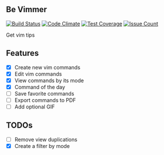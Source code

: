 ## Be Vimmer
[![Build Status](https://travis-ci.org/pablobfonseca/be_vimmer.svg?branch=master)](https://travis-ci.org/pablobfonseca/be_vimmer)
[![Code Climate](https://codeclimate.com/github/pablobfonseca/be_vimmer/badges/gpa.svg)](https://codeclimate.com/github/pablobfonseca/be_vimmer)
[![Test Coverage](https://codeclimate.com/github/pablobfonseca/be_vimmer/badges/coverage.svg)](https://codeclimate.com/github/pablobfonseca/be_vimmer/coverage)
[![Issue Count](https://codeclimate.com/github/pablobfonseca/be_vimmer/badges/issue_count.svg)](https://codeclimate.com/github/pablobfonseca/be_vimmer)

Get vim tips

## Features
- [x] Create new vim commands
- [x] Edit vim commands
- [x] View commands by its mode
- [x] Command of the day
- [ ] Save favorite commands
- [ ] Export commands to PDF
- [ ] Add optional GIF

## TODOs
- [ ] Remove view duplications
- [x] Create a filter by mode
